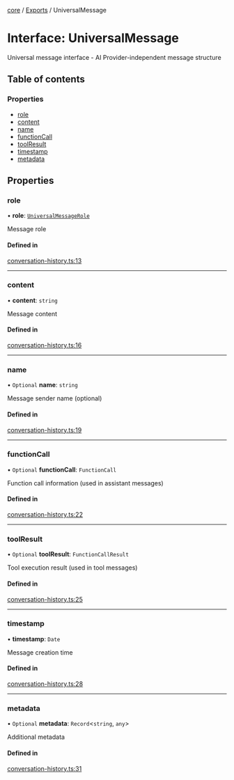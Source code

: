 <!-- 
 ⚠️  AUTO-GENERATED FILE - DO NOT EDIT MANUALLY
 This file is automatically generated by scripts/docs-generator.js
 To make changes, edit the source TypeScript files or update the generator script
-->

[core](../../) / [Exports](../modules) / UniversalMessage

# Interface: UniversalMessage

Universal message interface - AI Provider-independent message structure

## Table of contents

### Properties

- [role](UniversalMessage#role)
- [content](UniversalMessage#content)
- [name](UniversalMessage#name)
- [functionCall](UniversalMessage#functioncall)
- [toolResult](UniversalMessage#toolresult)
- [timestamp](UniversalMessage#timestamp)
- [metadata](UniversalMessage#metadata)

## Properties

### role

• **role**: [`UniversalMessageRole`](../modules#universalmessagerole)

Message role

#### Defined in

[conversation-history.ts:13](https://github.com/woojubb/robota/blob/335c946c6def16741d65d32d464806b216f9a4d4/packages/core/src/conversation-history.ts#L13)

___

### content

• **content**: `string`

Message content

#### Defined in

[conversation-history.ts:16](https://github.com/woojubb/robota/blob/335c946c6def16741d65d32d464806b216f9a4d4/packages/core/src/conversation-history.ts#L16)

___

### name

• `Optional` **name**: `string`

Message sender name (optional)

#### Defined in

[conversation-history.ts:19](https://github.com/woojubb/robota/blob/335c946c6def16741d65d32d464806b216f9a4d4/packages/core/src/conversation-history.ts#L19)

___

### functionCall

• `Optional` **functionCall**: `FunctionCall`

Function call information (used in assistant messages)

#### Defined in

[conversation-history.ts:22](https://github.com/woojubb/robota/blob/335c946c6def16741d65d32d464806b216f9a4d4/packages/core/src/conversation-history.ts#L22)

___

### toolResult

• `Optional` **toolResult**: `FunctionCallResult`

Tool execution result (used in tool messages)

#### Defined in

[conversation-history.ts:25](https://github.com/woojubb/robota/blob/335c946c6def16741d65d32d464806b216f9a4d4/packages/core/src/conversation-history.ts#L25)

___

### timestamp

• **timestamp**: `Date`

Message creation time

#### Defined in

[conversation-history.ts:28](https://github.com/woojubb/robota/blob/335c946c6def16741d65d32d464806b216f9a4d4/packages/core/src/conversation-history.ts#L28)

___

### metadata

• `Optional` **metadata**: `Record`\<`string`, `any`\>

Additional metadata

#### Defined in

[conversation-history.ts:31](https://github.com/woojubb/robota/blob/335c946c6def16741d65d32d464806b216f9a4d4/packages/core/src/conversation-history.ts#L31)
